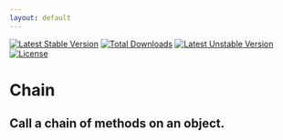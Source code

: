```yaml
---
layout: default
---
```


<!-- header start -->
[![Latest Stable Version](https://poser.pugx.org/cupoftea/chain/version.svg)](https://packagist.org/packages/cupoftea/chain) [![Total Downloads](https://poser.pugx.org/cupoftea/chain/d/total.svg)](https://packagist.org/packages/cupoftea/chain) [![Latest Unstable Version](https://poser.pugx.org/cupoftea/chain/v/unstable.svg)](https://packagist.org/packages/cupoftea/chain) [![License](https://poser.pugx.org/cupoftea/chain/license.svg)](https://packagist.org/packages/cupoftea/chain)

# Chain
## Call a chain of methods on an object.
<!-- header end -->
